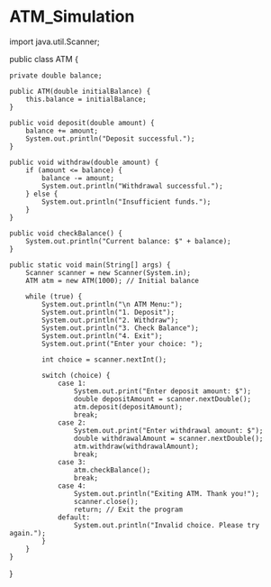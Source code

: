 # ATM_Simulation
import java.util.Scanner;

public class ATM {

    private double balance;

    public ATM(double initialBalance) {
        this.balance = initialBalance;
    }

    public void deposit(double amount) {
        balance += amount;
        System.out.println("Deposit successful.");
    }

    public void withdraw(double amount) {
        if (amount <= balance) {
            balance -= amount;
            System.out.println("Withdrawal successful.");
        } else {
            System.out.println("Insufficient funds.");
        }
    }

    public void checkBalance() {
        System.out.println("Current balance: $" + balance);
    }

    public static void main(String[] args) {
        Scanner scanner = new Scanner(System.in);
        ATM atm = new ATM(1000); // Initial balance

        while (true) {
            System.out.println("\n ATM Menu:");
            System.out.println("1. Deposit");
            System.out.println("2. Withdraw");
            System.out.println("3. Check Balance");
            System.out.println("4. Exit");
            System.out.print("Enter your choice: ");

            int choice = scanner.nextInt();

            switch (choice) {
                case 1:
                    System.out.print("Enter deposit amount: $");
                    double depositAmount = scanner.nextDouble();
                    atm.deposit(depositAmount);
                    break;
                case 2:
                    System.out.print("Enter withdrawal amount: $");
                    double withdrawalAmount = scanner.nextDouble();
                    atm.withdraw(withdrawalAmount);
                    break;
                case 3:
                    atm.checkBalance();
                    break;
                case 4:
                    System.out.println("Exiting ATM. Thank you!");
                    scanner.close();
                    return; // Exit the program
                default:
                    System.out.println("Invalid choice. Please try again.");
            }
        }
    }
}
